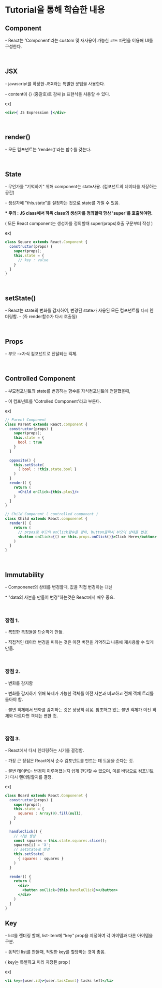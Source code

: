 # Tutorial을 통해 학습한 내용

## Component

 \- React는 'Component'라는 custom 및 재사용이 가능한 코드 파편을 이용해 UI를 구성한다.

<br>

## JSX

 \- javascript를 확장한 JSX라는 특별한 문법을 사용한다.

 \- content에 {} (중괄호)로 감싸  js 표현식을 사용할 수 있다.

ex)

```jsx
<div>{ JS Expression }</div>
```

<br>

## render()

\- 모든 컴포넌트는 'render()'라는 함수를 갖는다.

<br>

## State

\- 무언가를 "기억하기" 위해 component는 state사용. (컴포넌트의 데이터를 저장하는 공간)

\- 생성자에 "this.state"를 설정하는 것으로 state를 가질 수 있음.

<b> \* 주의 : JS class에서 하위 class의 생성자를 정의할때 항상 'super'를 호출해야함.</b>

  ( 모든 React component는 생성자를 정의할때 super(props)호출 구문부터 작성 )

ex) 

```jsx
class Square extends React.Component {
  constructor(props) {
    super(props);
    this.state = {
      // key : value
    }
  }
}
```
<br>

## setState()
\- React는 state의 변화를 감지하여, 변경된 state가 사용된 모든 컴포넌트를 다시 렌더링함.
\- (즉 render함수가 다시 호출됨)

<br>

## Props

\- 부모 ->자식 컴포넌트로 전달되는 객체.

<br>

## Controlled Component

\- 부모컴포넌트의 state를 변경하는 함수를 자식컴포넌트에 전달했을때,

\- 이 컴포넌트를 'Cotrolled Component'라고 부른다.

ex)

```jsx
// Parent Component
class Parent extends React.component {
  constructor(props) {
    super(props);
    this.state = {
      bool : true
    }
  }
  
  opposite() {
    this.setState(
      { bool : !this.state.bool }
    )
  }
  render() {
    return (
      <Child onClick={this.plus}/>
    )
  }
}

// Child Component ( controlled component )
class Child extends React.componenet {
  render() {
    return (
      // prpos로 부모의 onClick함수를 받아, button클릭시 부모의 상태를 변경.
      <button onClick={() => this.props.onClick()}>Click Here</button>
    )
  }
}
```

<br>

## Immutability

\- Componenet의 상태를 변경할때, 값을 직접 변경하는 대신

\* "data의 사본을 만들어 변경"하는것은 React에서 매우 중요.

<br>

### 장점 1. 

\- 복잡한 특징들을 단순하게 만듦.

\- 직접적인 데이터 변경을 피하는 것은 이전 버전을 기억하고 나중에 재사용할 수 있게 만듦.

<br>

### 장점 2.

\- 변화를 감지함

\- 변화를 감지하기 위해 복제가 가능한 객체를 이전 사본과 비교하고 전체 객체 트리를 돌아야 함.

\- 불변 객체에서 변화를 감지하는 것은 상당히 쉬움. 참조하고 있는 불변 객체가 이전 객체와 다르다면 객체는 변한 것.

<br>

### 장점 3.

\- React에서 다시 렌더링하는 시기를 결정함.

\- 가장 큰 장점은 React에서 순수 컴포넌트를 만드는 데 도움을 준다는 것.

\- 불변 데이터는 변경이 이루어졌는지 쉽게 판단할 수 있으며, 이를 바탕으로 컴포넌트가 다시 렌더링할지를 결정.



ex)

```jsx
class Board extends React.Componenet {
  constructor(props) {
    super(props);
    this.state = {
      squares : Array(9).fill(null),
    }
  }
  
  handleClick() {
    // 사본 생성
    const squares = this.state.squares.slice();
    squares[i] = 'X';
    // setState로 변경
    this.setState(
      { squares : squares }
    )
  }
  
  render() {
    return (
      <div>
        <button onClick={this.handleClick}></button>
      </div>
    )
  }
}
```





## Key

\- list를 렌더링 할때, list-item에 "key" prop을 지정하여 각 아이템과 다른 아이템을 구분.

\- 동적인 list를 만들때, 적절한 key를 할당하는 것이 좋음.

( key는 특별하고 미리 지정된 prop )

ex)

```jsx
<li key={user.id}>{user.taskCount} tasks left</li>
```

